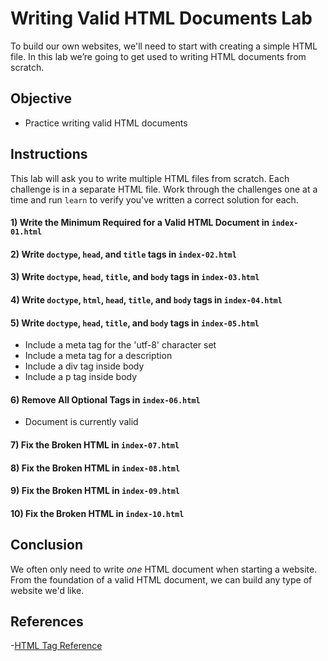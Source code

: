 # Writing Valid HTML Documents Lab

To build our own websites, we'll need to start with creating a simple HTML file.
In this lab we’re going to get used to writing HTML documents from scratch.

## Objective

- Practice writing valid HTML documents

## Instructions

This lab will ask you to write multiple HTML files from scratch. Each challenge
is in a separate HTML file. Work through the challenges one at a time and run
`learn` to verify you've written a correct solution for each.

#### 1) Write the Minimum Required for a Valid HTML Document in `index-01.html`

#### 2) Write `doctype`, `head`, and `title` tags in `index-02.html`

#### 3) Write `doctype`, `head`, `title`, and `body` tags in `index-03.html`

#### 4) Write `doctype`, `html`, `head`, `title`, and `body` tags in `index-04.html`

#### 5) Write `doctype`, `head`, `title`, and `body` tags in `index-05.html`

- Include a meta tag for the 'utf-8' character set
- Include a meta tag for a description
- Include a div tag inside body
- Include a p tag inside body

#### 6) Remove All Optional Tags in `index-06.html`

- Document is currently valid

#### 7) Fix the Broken HTML in `index-07.html`

#### 8) Fix the Broken HTML in `index-08.html`

#### 9) Fix the Broken HTML in `index-09.html`

#### 10) Fix the Broken HTML in `index-10.html`

## Conclusion

We often only need to write _one_ HTML document when starting a website. From
the foundation of a valid HTML document, we can build any type of website we'd
like.

## References

-[HTML Tag Reference][tags]

[tags]: https://www.w3schools.com/tags/
